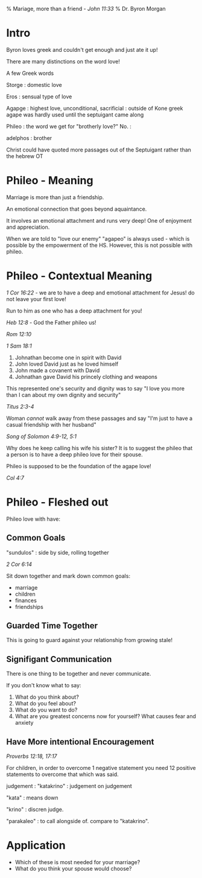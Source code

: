 % Mariage, more than a friend - _John 11:33_
% Dr. Byron Morgan

# Intro

Byron loves greek and couldn't get enough and just ate it up!

There are many distinctions on the word love!

A few Greek words 

Storge
: domestic love

Eros
: sensual type of love

Agapge
: highest love, unconditional, sacrificial
: outside of Kone greek agape was hardly used until the septuigant came along

Phileo
: the word we get for "brotherly love?" No.
: 

adelphos
: brother

Christ could have quoted more passages out of the Septuigant rather than the
hebrew OT

# Phileo - Meaning

Marriage is more than just a friendship. 

An emotional connection that goes beyond aquaintance.

It involves an emotional attachment and runs very deep! One of enjoyment and
appreciation.

When we are told to "love our enemy" "agapeo" is always used - which is
possible by the empowerment of the HS. However, this is not possible with
phileo.

# Phileo - Contextual Meaning

_1 Cor 16:22_ - we are to have a deep and emotional attachment for Jesus! do
not leave your first love!

Run to him as one who has a deep attachment for you!

_Heb 12:8_ - God the Father phileo us!

_Rom 12:10_

_1 Sam 18:1_

1. Johnathan become one in spirit with David
2. John loved David just as he loved himself
3. John made a covanent with David
1. Johnathan gave David his princely clothing and weapons

This represented one's security and dignity was to say "I love you more than I
can about my own dignity and security"

_Titus 2:3-4_

Woman _cannot_ walk away from these passages and say "I'm just to have a casual
friendship with her husband"

_Song of Solomon 4:9-12, 5:1_

Why does he keep calling his wife his sister? It is to suggest the phileo that
a person is to have a deep phileo love for their spouse.

Phileo is supposed to be the foundation of the agape love!

_Col 4:7_

# Phileo - Fleshed out

Phileo love with have:

## Common Goals

"sundulos"
: side by side, rolling together

_2 Cor 6:14_

Sit down together and mark down common goals:

* marriage
* children
* finances
* friendships

## Guarded Time Together

This is going to guard against your relationship from growing stale!

## Signifigant Communication

There is one thing to be together and never communicate.

If you don't know what to say:

1. What do you think about?
1. What do you feel about?
1. What do you want to do?
1. What are you greatest concerns now for yourself? What causes fear and anxiety

## Have More intentional Encouragement

_Proverbs 12:18, 17:17_

For children, in order to overcome 1 negative statement you need 12 positive
statements to overcome that which was said.

judgement
: "katakrino"
: judgement on judgement

"kata"
: means down

"krino"
: discren judge.

"parakaleo"
: to call alongside of. compare to "katakrino".

# Application

* Which of these is most needed for your marriage? 
* What do you think your spouse would choose?
